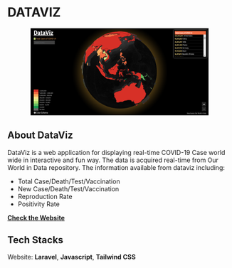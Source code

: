 # DATAVIZ

<p align="center"><img src="https://github.com/irvanfaisal/dataviz/blob/main/screenshot.png" width="400"></p>

## About DataViz

DataViz is a web application for displaying real-time COVID-19 Case world wide in interactive and fun way. The data is acquired real-time from Our World in Data repository. The information available from dataviz including:

- Total Case/Death/Test/Vaccination
- New Case/Death/Test/Vaccination
- Reproduction Rate
- Positivity Rate

**[Check the Website](https://dataviz.id)**

## Tech Stacks

Website: <strong>Laravel</strong>, <strong>Javascript</strong>, <strong>Tailwind CSS</strong>